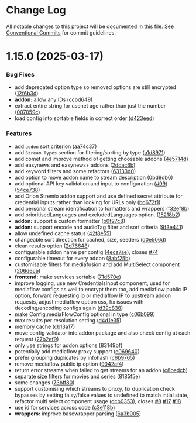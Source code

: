 # Change Log

All notable changes to this project will be documented in this file.
See [Conventional Commits](https://conventionalcommits.org) for commit guidelines.

# 1.15.0 (2025-03-17)


### Bug Fixes

* add deprecated option type so removed options are still encrypted ([12f6b3d](https://github.com/raiyn27/AIOStreams/commit/12f6b3d59b4923676d0f6c97d2febf8ed51ce320))
* **addon:** allow any IDs ([ccbd649](https://github.com/raiyn27/AIOStreams/commit/ccbd649bc8d173edb7fb30c67cc9c30b32cd9e8e))
* extract entire string for usenet age rather than just the number ([007059c](https://github.com/raiyn27/AIOStreams/commit/007059c42a0f1155e3efa1aa7f59ff6ca62a597b))
* load config into sortable fields in correct order ([d423eed](https://github.com/raiyn27/AIOStreams/commit/d423eed60ef812258df139d35f8480c3dbae2ad6))


### Features

* add `addon` sort criterion ([aa74c37](https://github.com/raiyn27/AIOStreams/commit/aa74c370a2c9c86e641ea6cd77ce538c324e64ae))
* add `Stream Types` section for fltering/sorting by type ([a1d8971](https://github.com/raiyn27/AIOStreams/commit/a1d897191e88f30f3afdc067aa68b7e9e588ae2d))
* add comet and improve method of getting choosable addons ([4e5714d](https://github.com/raiyn27/AIOStreams/commit/4e5714db4465aec50aef4afca7d18965032dc324))
* add easynews and easynews+ addons ([2ddac6b](https://github.com/raiyn27/AIOStreams/commit/2ddac6b0715330bd79ee40ef2b12e0328a121b9d))
* add keyword filters and some refactors ([63133d0](https://github.com/raiyn27/AIOStreams/commit/63133d00c1b8ea72438ba0af5b9e3e96831cc92a))
* add option to move addon name to stream description ([0bd8db6](https://github.com/raiyn27/AIOStreams/commit/0bd8db6cfcf462de4ac86d1983d111931d1eec0e))
* add optional API key validation and input to configuration ([#99](https://github.com/raiyn27/AIOStreams/issues/99)) ([54ce738](https://github.com/raiyn27/AIOStreams/commit/54ce73814b5d26ed5151bb97baa412ee51055afd))
* add Orion Stremio addon support and use defined secret attribute for credential inputs rather than looking for URLs only ([bd672f1](https://github.com/raiyn27/AIOStreams/commit/bd672f13e5ede511c00d437ea2f9385087249848))
* add personal stream identification to formatters and wrappers ([f32ef8b](https://github.com/raiyn27/AIOStreams/commit/f32ef8b4ab29f5edc5e5885ee88cd836b16f33e1))
* add prioritisedLanguages and excludedLanguages option. ([15218b2](https://github.com/raiyn27/AIOStreams/commit/15218b2f3f172eaae449609ef6c758cebd7b5630))
* **addon:** support a custom formatter ([b0f27c8](https://github.com/raiyn27/AIOStreams/commit/b0f27c8b5547fbf1d40f4e1216a6b59da9746af5))
* **addon:** support encode and audioTag filter and sort criteria ([9f3e441](https://github.com/raiyn27/AIOStreams/commit/9f3e441fe36125eeb2e3d25a2a3adcf38c9b8ddb))
* allow undefined cache status ([42f8e55](https://github.com/raiyn27/AIOStreams/commit/42f8e558401f3e32dea77bdfa40b3af5627aa928))
* changeable sort direction for cached, size, seeders ([d0e506d](https://github.com/raiyn27/AIOStreams/commit/d0e506deb36451c306980a72c202c1e1ab9b7b31))
* clean results option ([2d76648](https://github.com/raiyn27/AIOStreams/commit/2d76648706321707652ea37d509ee623343ab7bb))
* configurable addon name per config ([4eca7ae](https://github.com/raiyn27/AIOStreams/commit/4eca7ae68d6f8b679040c93bb37ff2abb77fd29b)), closes [#74](https://github.com/raiyn27/AIOStreams/issues/74)
* configurable timeout for every addon ([8abf25b](https://github.com/raiyn27/AIOStreams/commit/8abf25b8e8217fbfe586165eaede9ebbc0035088))
* customisable filters for mediafusion and add MultiSelect component ([206d6cb](https://github.com/raiyn27/AIOStreams/commit/206d6cbc5c4cec9ac351c36d42602211a0bd0d2d))
* **frontend:** make services sortable ([71d570e](https://github.com/raiyn27/AIOStreams/commit/71d570e14ebb02b9287c534a054a835a3eeaa4df))
* improve logging, use new CredentialsInput component, used for mediaflow configs as well to encrypt them too, add mediaflow public IP option, forward requesting ip or mediaflow IP to upstream addon requests, adjust mediaflow option css, fix issues with decoding/encoding configs again ([d39c838](https://github.com/raiyn27/AIOStreams/commit/d39c83853ead3e88659a45a96443c1210054faef))
* make Config.mediaFlowConfig optional in type ([c06b099](https://github.com/raiyn27/AIOStreams/commit/c06b099c6062adae203e58ce04bf5b2c40afabf4))
* max results per resolution setting ([d4d1e35](https://github.com/raiyn27/AIOStreams/commit/d4d1e352e33ed4b9a51f829b506d8254d5d286b2))
* memory cache ([cb13a17](https://github.com/raiyn27/AIOStreams/commit/cb13a175c7d756acc11ce8fd15bba7ece0826de8))
* move config validator into addon package and also check config at each request ([27b2ef9](https://github.com/raiyn27/AIOStreams/commit/27b2ef9bd6a1f6ad4bc3c8aadf1bcd205057ea43))
* only use strings for addon options ([83149bf](https://github.com/raiyn27/AIOStreams/commit/83149bfec64fbab37280d273dc9b3825cfbe2ee4))
* potentially add mediaflow proxy support ([e069640](https://github.com/raiyn27/AIOStreams/commit/e06964039a0d67bd9e219dbd84a0784790be0ffa))
* prefer grouping duplicates by infohash ([c6b9765](https://github.com/raiyn27/AIOStreams/commit/c6b976501ae026da12811cc4a85f60506fc463e7))
* remove mediaflow public ip option ([9042af4](https://github.com/raiyn27/AIOStreams/commit/9042af4c8f690a2e5b0e3c178fd2e29a7bb5fe01))
* return error streams when failed to get streams for an addon ([c8bedcb](https://github.com/raiyn27/AIOStreams/commit/c8bedcb2a9bacb49128a9265a8dd41071c7d1ea6))
* separate size filters for movies and series ([8185f5e](https://github.com/raiyn27/AIOStreams/commit/8185f5e95b4da458f1d8f1b5821a59274e29b8be))
* some changes ([73bff80](https://github.com/raiyn27/AIOStreams/commit/73bff804f541c8240bdc1bf2ce7b227078ec7b67))
* support customising which streams to proxy, fix duplication check bypasses by setting falsy/false values to undefined to match intial state, refactor multi select component usage ([dcb0353](https://github.com/raiyn27/AIOStreams/commit/dcb0353f926cd2e72e5cd0d3e823d8436a4064ef)), closes [#8](https://github.com/raiyn27/AIOStreams/issues/8) [#17](https://github.com/raiyn27/AIOStreams/issues/17) [#18](https://github.com/raiyn27/AIOStreams/issues/18)
* use id for services across code ([c3e118b](https://github.com/raiyn27/AIOStreams/commit/c3e118b8d35fc27caa86048ec1ed475d405024d0))
* **wrappers:** improve basewrapper parsing ([6a3b005](https://github.com/raiyn27/AIOStreams/commit/6a3b00553f5d2e9c32e93a155e8c67285d453047))
